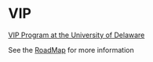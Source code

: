 # VIP

[VIP Program at the University of Delaware](https://vip.udel.edu/)

See the [RoadMap](https://github.com/Syncla/VIP/blob/master/ROADMAP.md) for more information
